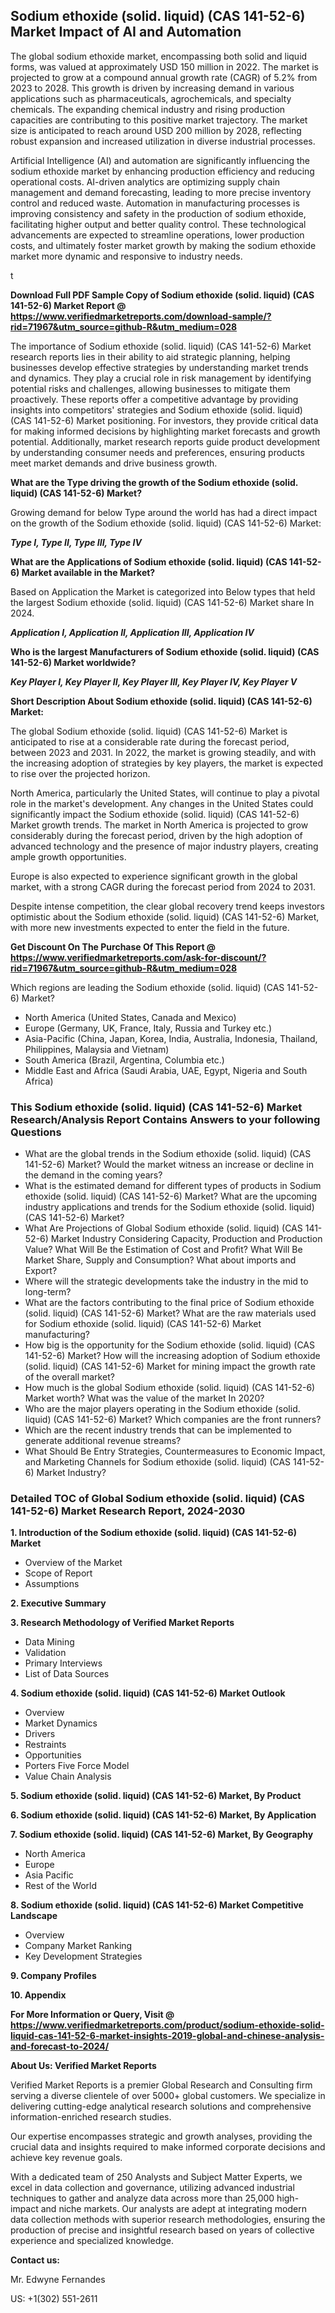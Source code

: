 <h2>Sodium ethoxide (solid. liquid) (CAS 141-52-6) Market Impact of AI and Automation</h2><p>The global sodium ethoxide market, encompassing both solid and liquid forms, was valued at approximately USD 150 million in 2022. The market is projected to grow at a compound annual growth rate (CAGR) of 5.2% from 2023 to 2028. This growth is driven by increasing demand in various applications such as pharmaceuticals, agrochemicals, and specialty chemicals. The expanding chemical industry and rising production capacities are contributing to this positive market trajectory. The market size is anticipated to reach around USD 200 million by 2028, reflecting robust expansion and increased utilization in diverse industrial processes.</p><p>Artificial Intelligence (AI) and automation are significantly influencing the sodium ethoxide market by enhancing production efficiency and reducing operational costs. AI-driven analytics are optimizing supply chain management and demand forecasting, leading to more precise inventory control and reduced waste. Automation in manufacturing processes is improving consistency and safety in the production of sodium ethoxide, facilitating higher output and better quality control. These technological advancements are expected to streamline operations, lower production costs, and ultimately foster market growth by making the sodium ethoxide market more dynamic and responsive to industry needs.</p>t</p><p id="" class=""><strong>Download Full PDF Sample Copy of Sodium ethoxide (solid. liquid) (CAS 141-52-6) Market Report @ <a href="https://www.verifiedmarketreports.com/download-sample/?rid=71967&utm_source=github-R&utm_medium=028" target="_blank">https://www.verifiedmarketreports.com/download-sample/?rid=71967&utm_source=github-R&utm_medium=028</a></strong></p><p>The importance of&nbsp;Sodium ethoxide (solid. liquid) (CAS 141-52-6) Market research reports lies in their ability to aid strategic planning, helping businesses develop effective strategies by understanding market trends and dynamics. They play a crucial role in risk management by identifying potential risks and challenges, allowing businesses to mitigate them proactively. These reports offer a competitive advantage by providing insights into competitors' strategies and Sodium ethoxide (solid. liquid) (CAS 141-52-6) Market positioning. For investors, they provide critical data for making informed decisions by highlighting market forecasts and growth potential. Additionally, market research reports guide product development by understanding consumer needs and preferences, ensuring products meet market demands and drive business growth.</p><p><strong>What are the&nbsp;Type driving the growth of the Sodium ethoxide (solid. liquid) (CAS 141-52-6) Market?</strong></p><p id="" class="">Growing demand for below Type around the world has had a direct impact on the growth of the Sodium ethoxide (solid. liquid) (CAS 141-52-6) Market:</p><em><strong>Type I, Type II, Type III, Type IV</strong></em></p><strong>What are the&nbsp;Applications&nbsp;of Sodium ethoxide (solid. liquid) (CAS 141-52-6) Market available in the Market?</strong></p><p id="" class="">Based on Application the Market is categorized into Below types that held the largest Sodium ethoxide (solid. liquid) (CAS 141-52-6) Market share In 2024.</p><em><strong>Application I, Application II, Application III, Application IV</strong></em></p><strong>Who is the largest Manufacturers of Sodium ethoxide (solid. liquid) (CAS 141-52-6) Market worldwide?</strong></p><p><em><strong>Key Player I, Key Player II, Key Player III, Key Player IV, Key Player V</strong></em></p><p id="" class=""><strong>Short Description About Sodium ethoxide (solid. liquid) (CAS 141-52-6) Market:</strong></p><p>The global Sodium ethoxide (solid. liquid) (CAS 141-52-6) Market is anticipated to rise at a considerable rate during the forecast period, between 2023 and 2031. In 2022, the market is growing steadily, and with the increasing adoption of strategies by key players, the market is expected to rise over the projected horizon.</p><p>North America, particularly the United States, will continue to play a pivotal role in the market's development. Any changes in the United States could significantly impact the Sodium ethoxide (solid. liquid) (CAS 141-52-6) Market growth trends. The market in North America is projected to grow considerably during the forecast period, driven by the high adoption of advanced technology and the presence of major industry players, creating ample growth opportunities.</p><p>Europe is also expected to experience significant growth in the global market, with a strong CAGR during the forecast period from 2024 to 2031.</p><p>Despite intense competition, the clear global recovery trend keeps investors optimistic about the Sodium ethoxide (solid. liquid) (CAS 141-52-6) Market, with more new investments expected to enter the field in the future.</p><p id="" class=""><strong>Get Discount On The Purchase Of This Report @ <a href="https://www.verifiedmarketreports.com/ask-for-discount/?rid=71967&utm_source=github-R&utm_medium=028" target="_blank">https://www.verifiedmarketreports.com/ask-for-discount/?rid=71967&utm_source=github-R&utm_medium=028</a></strong></p>Which regions are leading the Sodium ethoxide (solid. liquid) (CAS 141-52-6) Market?</p><ul><li>North America (United States, Canada and Mexico)</li><li>Europe (Germany, UK, France, Italy, Russia and Turkey etc.)</li><li>Asia-Pacific (China, Japan, Korea, India, Australia, Indonesia, Thailand, Philippines, Malaysia and Vietnam)</li><li>South America (Brazil, Argentina, Columbia etc.)</li><li>Middle East and Africa (Saudi Arabia, UAE, Egypt, Nigeria and South Africa)</li></ul><h3 id="" class="">This Sodium ethoxide (solid. liquid) (CAS 141-52-6) Market Research/Analysis Report Contains Answers to your following Questions</h3><ul><li>What are the global trends in the Sodium ethoxide (solid. liquid) (CAS 141-52-6) Market? Would the market witness an increase or decline in the demand in the coming years?</li><li>What is the estimated demand for different types of products in Sodium ethoxide (solid. liquid) (CAS 141-52-6) Market? What are the upcoming industry applications and trends for the Sodium ethoxide (solid. liquid) (CAS 141-52-6) Market?</li><li>What Are Projections of Global Sodium ethoxide (solid. liquid) (CAS 141-52-6) Market Industry Considering Capacity, Production and Production Value? What Will Be the Estimation of Cost and Profit? What Will Be Market Share, Supply and Consumption? What about imports and Export?</li><li>Where will the strategic developments take the industry in the mid to long-term?</li><li>What are the factors contributing to the final price of Sodium ethoxide (solid. liquid) (CAS 141-52-6) Market? What are the raw materials used for Sodium ethoxide (solid. liquid) (CAS 141-52-6) Market manufacturing?</li><li>How big is the opportunity for the Sodium ethoxide (solid. liquid) (CAS 141-52-6) Market? How will the increasing adoption of Sodium ethoxide (solid. liquid) (CAS 141-52-6) Market for mining impact the growth rate of the overall market?</li><li>How much is the global Sodium ethoxide (solid. liquid) (CAS 141-52-6) Market worth? What was the value of the market In 2020?</li><li>Who are the major players operating in the Sodium ethoxide (solid. liquid) (CAS 141-52-6) Market? Which companies are the front runners?</li><li>Which are the recent industry trends that can be implemented to generate additional revenue streams?</li><li>What Should Be Entry Strategies, Countermeasures to Economic Impact, and Marketing Channels for Sodium ethoxide (solid. liquid) (CAS 141-52-6) Market Industry?</li></ul><h3 id="" class="">Detailed TOC of Global Sodium ethoxide (solid. liquid) (CAS 141-52-6) Market Research Report, 2024-2030</h3><p id="" class=""><strong>1. Introduction of the Sodium ethoxide (solid. liquid) (CAS 141-52-6) Market</strong></p><ul><li>Overview of the Market</li><li>Scope of Report</li><li>Assumptions</li></ul><p id="" class=""><strong>2. Executive Summary</strong></p><p id="" class=""><strong>3. Research Methodology of Verified Market Reports</strong></p><ul><li>Data Mining</li><li>Validation</li><li>Primary Interviews</li><li>List of Data Sources</li></ul><p id="" class=""><strong>4. Sodium ethoxide (solid. liquid) (CAS 141-52-6) Market Outlook</strong></p><ul><li>Overview</li><li>Market Dynamics</li><li>Drivers</li><li>Restraints</li><li>Opportunities</li><li>Porters Five Force Model</li><li>Value Chain Analysis</li></ul><p id="" class=""><strong>5. Sodium ethoxide (solid. liquid) (CAS 141-52-6) Market, By Product</strong></p><p id="" class=""><strong>6. Sodium ethoxide (solid. liquid) (CAS 141-52-6) Market, By Application</strong></p><p id="" class=""><strong>7. Sodium ethoxide (solid. liquid) (CAS 141-52-6) Market, By Geography</strong></p><ul><li>North America</li><li>Europe</li><li>Asia Pacific</li><li>Rest of the World</li></ul><p id="" class=""><strong>8. Sodium ethoxide (solid. liquid) (CAS 141-52-6) Market Competitive Landscape</strong></p><ul><li>Overview</li><li>Company Market Ranking</li><li>Key Development Strategies</li></ul><p id="" class=""><strong>9. Company Profiles</strong></p><p id="" class=""><strong>10. Appendix</strong></p><p id="" class=""><strong>For More Information or Query, Visit @ <a href="https://www.verifiedmarketreports.com/product/sodium-ethoxide-solid-liquid-cas-141-52-6-market-insights-2019-global-and-chinese-analysis-and-forecast-to-2024/" target="_blank">https://www.verifiedmarketreports.com/product/sodium-ethoxide-solid-liquid-cas-141-52-6-market-insights-2019-global-and-chinese-analysis-and-forecast-to-2024/</a></strong></p><p id="" class=""><strong>About Us: Verified Market Reports</strong></p><p id="" class="">Verified Market Reports is a premier Global Research and Consulting firm serving a diverse clientele of over 5000+ global customers. We specialize in delivering cutting-edge analytical research solutions and comprehensive information-enriched research studies.</p><p id="" class="">Our expertise encompasses strategic and growth analyses, providing the crucial data and insights required to make informed corporate decisions and achieve key revenue goals.</p><p id="" class="">With a dedicated team of 250 Analysts and Subject Matter Experts, we excel in data collection and governance, utilizing advanced industrial techniques to gather and analyze data across more than 25,000 high-impact and niche markets. Our analysts are adept at integrating modern data collection methods with superior research methodologies, ensuring the production of precise and insightful research based on years of collective experience and specialized knowledge.</p><p id="" class=""><strong>Contact us:</strong></p><p id="" class="">Mr. Edwyne Fernandes</p><p id="" class="">US: +1(302) 551-2611</p>